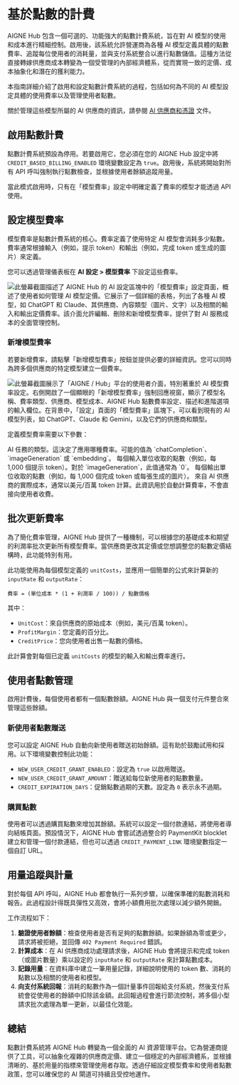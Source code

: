 # 基於點數的計費

AIGNE Hub 包含一個可選的、功能強大的點數計費系統，旨在對 AI 模型的使用和成本進行精細控制。啟用後，該系統允許營運商為各種 AI 模型定義具體的點數費率、追蹤每位使用者的消耗量，並與支付系統整合以進行點數儲值。這種方法從直接轉嫁供應商成本轉變為一個受管理的內部經濟體系，從而實現一致的定價、成本抽象化和潛在的獲利能力。

本指南詳細介紹了啟用和設定點數計費系統的過程，包括如何為不同的 AI 模型設定具體的使用費率以及管理使用者點數。

關於管理這些模型所屬的 AI 供應商的資訊，請參閱 [AI 供應商和憑證](./configuration-ai-providers-and-credentials.md) 文件。

## 啟用點數計費

點數計費系統預設為停用。若要啟用它，您必須在您的 AIGNE Hub 設定中將 `CREDIT_BASED_BILLING_ENABLED` 環境變數設定為 `true`。啟用後，系統將開始對所有 API 呼叫強制執行點數檢查，並根據使用者餘額追蹤用量。

當此模式啟用時，只有在「模型費率」設定中明確定義了費率的模型才能透過 API 使用。

## 設定模型費率

模型費率是點數計費系統的核心。費率定義了使用特定 AI 模型會消耗多少點數。費率通常根據輸入（例如，提示 token）和輸出（例如，完成 token 或生成的圖片）來定義。

您可以透過管理儀表板在 **AI 設定 > 模型費率** 下設定這些費率。

![此螢幕截圖描述了 AIGNE Hub 的 AI 設定區塊中的「模型費率」設定頁面，概述了使用者如何管理 AI 模型定價。它展示了一個詳細的表格，列出了各種 AI 模型，如 ChatGPT 和 Claude、其供應商、內容類型（圖片、文字）以及相關的輸入和輸出定價費率。該介面允許編輯、刪除和新增模型費率，提供了對 AI 服務成本的全面管理控制。](https://raw.githubusercontent.com/blocklet/aigne/main/blocklets/core/screenshots/8014a0b1d561114d9948214c4929d5df.png)

### 新增模型費率

若要新增費率，請點擊「新增模型費率」按鈕並提供必要的詳細資訊。您可以同時為跨多個供應商的特定模型建立一個費率。

![此螢幕截圖展示了「AIGNE / Hub」平台的使用者介面，特別著重於 AI 模型費率設定。右側開啟了一個顯眼的「新增模型費率」強制回應視窗，顯示了模型名稱、費率類型、供應商、模型成本、AIGNE Hub 點數費率設定、描述和進階選項的輸入欄位。在背景中，「設定」頁面的「模型費率」區塊下，可以看到現有的 AI 模型列表，如 ChatGPT、Claude 和 Gemini，以及它們的供應商和類型。](https://raw.githubusercontent.com/blocklet/aigne/main/blocklets/core/screenshots/c29f08420df8ea9a199fcb5ffe06febe.png)

定義模型費率需要以下參數：

<x-field-group>
  <x-field data-name="model" data-type="string" data-required="true" data-desc="模型在供應商端識別的確切名稱（例如，gpt-4o、claude-3-opus-20240229）。"></x-field>
  <x-field data-name="modelDisplay" data-type="string" data-required="false" data-desc="方便使用者閱讀的模型名稱，將顯示在使用者介面中。如果留空，將根據模型 ID 生成一個格式化的名稱。"></x-field>
  <x-field data-name="type" data-type="string" data-required="true">
    <x-field-desc markdown>AI 任務的類型。這決定了應用哪種費率。可能的值為 `chatCompletion`、`imageGeneration` 或 `embedding`。</x-field-desc>
  </x-field>
  <x-field data-name="providers" data-type="array" data-required="true" data-desc="此費率將適用的供應商 ID 陣列。這允許在多個平台上可用的單一模型共享一個費率。"></x-field>
  <x-field data-name="inputRate" data-type="number" data-required="true" data-default="0">
    <x-field-desc markdown>每個輸入單位收取的點數（例如，每 1,000 個提示 token）。對於 `imageGeneration`，此值通常為 `0`。</x-field-desc>
  </x-field>
  <x-field data-name="outputRate" data-type="number" data-required="true" data-default="0">
    <x-field-desc markdown>每個輸出單位收取的點數（例如，每 1,000 個完成 token 或每張生成的圖片）。</x-field-desc>
  </x-field>
  <x-field data-name="unitCosts" data-type="object" data-required="false">
    <x-field-desc markdown>來自 AI 供應商的實際成本，通常以美元/百萬 token 計算。此資訊用於自動計算費率，不會直接向使用者收費。</x-field-desc>
    <x-field data-name="input" data-type="number" data-required="true" data-desc="供應商的輸入單位成本。"></x-field>
    <x-field data-name="output" data-type="number" data-required="true" data-desc="供應商的輸出單位成本。"></x-field>
  </x-field>
  <x-field data-name="modelMetadata" data-type="object" data-required="false" data-desc="關於模型功能的額外元資料。">
    <x-field data-name="maxTokens" data-type="number" data-required="false" data-desc="模型在單一上下文中可處理的最大 token 數。"></x-field>
    <x-field data-name="features" data-type="array" data-required="false" data-desc="模型支援的特殊功能列表，例如 `tools`、`thinking` 或 `vision`。"></x-field>
    <x-field data-name="imageGeneration" data-type="object" data-required="false" data-desc="圖片生成模型的具體資訊。">
      <x-field data-name="max" data-type="number" data-required="false" data-desc="每個請求的最大圖片數量。"></x-field>
      <x-field data-name="quality" data-type="array" data-required="false" data-desc="支援的圖片品質選項（例如，['standard', 'hd']）。"></x-field>
      <x-field data-name="size" data-type="array" data-required="false" data-desc="支援的圖片尺寸（例如，['1024x1024', '1792x1024']）。"></x-field>
      <x-field data-name="style" data-type="array" data-required="false" data-desc="支援的圖片風格（例如，['vivid', 'natural']）。"></x-field>
    </x-field>
  </x-field>
</x-field-group>

## 批次更新費率

為了簡化費率管理，AIGNE Hub 提供了一種機制，可以根據您的基礎成本和期望的利潤率批次更新所有模型費率。當供應商更改其定價或您想調整您的點數定價結構時，此功能特別有用。

此功能使用為每個模型定義的 `unitCosts`，並應用一個簡單的公式來計算新的 `inputRate` 和 `outputRate`：

```
費率 = (單位成本 * (1 + 利潤率 / 100)) / 點數價格
```

其中：
*   `UnitCost`：來自供應商的原始成本（例如，美元/百萬 token）。
*   `ProfitMargin`：您定義的百分比。
*   `CreditPrice`：您向使用者出售一點數的價格。

此計算會對每個已定義 `unitCosts` 的模型的輸入和輸出費率進行。

## 使用者點數管理

啟用計費後，每個使用者都有一個點數餘額。AIGNE Hub 與一個支付元件整合來管理這些餘額。

### 新使用者點數贈送

您可以設定 AIGNE Hub 自動向新使用者贈送初始餘額。這有助於鼓勵試用和採用。以下環境變數控制此功能：

*   `NEW_USER_CREDIT_GRANT_ENABLED`：設定為 `true` 以啟用贈送。
*   `NEW_USER_CREDIT_GRANT_AMOUNT`：贈送給每位新使用者的點數數量。
*   `CREDIT_EXPIRATION_DAYS`：促銷點數過期的天數。設定為 `0` 表示永不過期。

### 購買點數

使用者可以透過購買點數來增加其餘額。系統可以設定一個付款連結，將使用者導向結帳頁面。預設情況下，AIGNE Hub 會嘗試透過整合的 PaymentKit blocklet 建立和管理一個付款連結，但也可以透過 `CREDIT_PAYMENT_LINK` 環境變數指定一個自訂 URL。

## 用量追蹤與計量

對於每個 API 呼叫，AIGNE Hub 都會執行一系列步驟，以確保準確的點數消耗和報告。此過程設計得既具彈性又高效，會將小額費用批次處理以減少額外開銷。

工作流程如下：

1.  **驗證使用者餘額**：檢查使用者是否有足夠的點數餘額。如果餘額為零或更少，請求將被拒絕，並回傳 `402 Payment Required` 錯誤。
2.  **計算成本**：在 AI 供應商成功處理請求後，AIGNE Hub 會將提示和完成 token（或圖片數量）乘以設定的 `inputRate` 和 `outputRate` 來計算點數成本。
3.  **記錄用量**：在資料庫中建立一筆用量記錄，詳細說明使用的 token 數、消耗的點數以及相關的使用者和模型。
4.  **向支付系統回報**：消耗的點數作為一個計量事件回報給支付系統，然後支付系統會從使用者的餘額中扣除該金額。此回報過程會進行節流控制，將多個小型請求批次處理為單一更新，以最佳化效能。

## 總結

點數計費系統將 AIGNE Hub 轉變為一個全面的 AI 資源管理平台。它為營運商提供了工具，可以抽象化複雜的供應商定價、建立一個穩定的內部經濟體系，並根據清晰的、基於用量的指標來管理使用者存取。透過仔細設定模型費率和使用者點數政策，您可以確保您的 AI 閘道可持續且受控地運作。